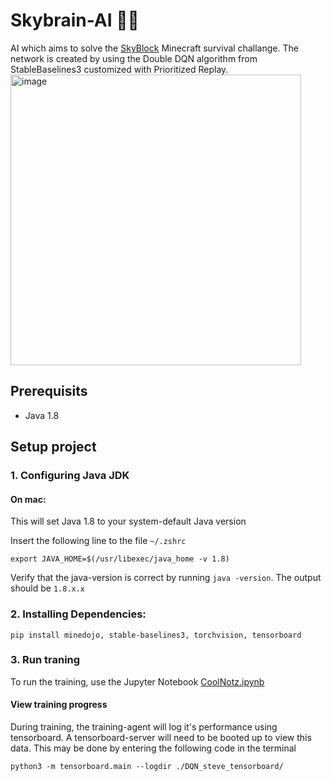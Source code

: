 # Skybrain-AI 🧠🤖
AI which aims to solve the [SkyBlock](https://skyblock.net) Minecraft survival challange. The network is created by using the Double DQN algorithm from StableBaselines3 customized with Prioritized Replay.
<img alt="image" height="465" src="https://user-images.githubusercontent.com/7690439/200194574-91f809b6-131b-417a-9d28-652a5fb69669.png"/>
## Prerequisits
- Java 1.8

## Setup project
### 1. Configuring Java JDK
#### On mac:
This will set Java 1.8 to your system-default Java version

Insert the following line to the file `~/.zshrc`
```text
export JAVA_HOME=$(/usr/libexec/java_home -v 1.8)
```

Verify that the java-version is correct by running `java -version`. The output should be `1.8.x.x`
### 2. Installing Dependencies:
```text
pip install minedojo, stable-baselines3, torchvision, tensorboard
```

### 3. Run traning
To run the training, use the Jupyter Notebook [CoolNotz.ipynb](./CoolNotz.ipynb)

#### View training progress
During training, the training-agent will log it's performance using tensorboard. A tensorboard-server will need to be booted up to view this data.
This may be done by entering the following code in the terminal
```
python3 -m tensorboard.main --logdir ./DQN_steve_tensorboard/
```
